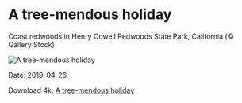 # A tree-mendous holiday

Coast redwoods in Henry Cowell Redwoods State Park, California (© Gallery Stock)

![A tree-mendous holiday](https://bing.com/th?id=OHR.CoastalFog_EN-US7921291267_UHD.jpg&rf=LaDigue_UHD.jpg&pid=hp&w=1024&h=576)

Date: 2019-04-26

Download 4k: [A tree-mendous holiday](https://bing.com/th?id=OHR.CoastalFog_EN-US7921291267_UHD.jpg&rf=LaDigue_UHD.jpg&pid=hp&w=3840&h=2160)

